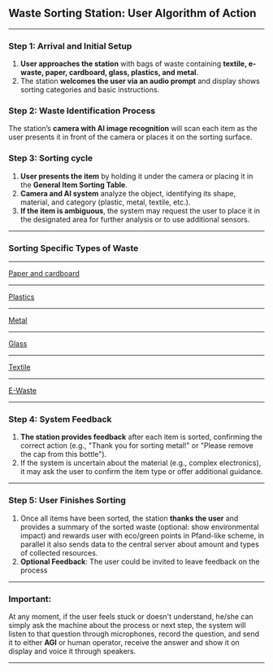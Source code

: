 ## **Waste Sorting Station: User Algorithm of Action**

---

### **Step 1: Arrival and Initial Setup**
1. **User approaches the station** with bags of waste containing **textile, e-waste, paper, cardboard, glass, plastics, and metal**.
2. The station **welcomes the user via an audio prompt** and display shows sorting categories and basic instructions.

### **Step 2: Waste Identification Process**
The station’s **camera with AI image recognition** will scan each item as the user presents it in front of the camera or places it on the sorting surface.

### **Step 3: Sorting cycle**
1. **User presents the item** by holding it under the camera or placing it in the **General Item Sorting Table**.
2. **Camera and AI system** analyze the object, identifying its shape, material, and category (plastic, metal, textile, etc.).
3. **If the item is ambiguous**, the system may request the user to place it in the designated area for further analysis or to use additional sensors.

---

### **Sorting Specific Types of Waste**

---

[Paper and cardboard](./paper%20and%20cardoard.md)

---

[Plastics](./plastics.md)

---

[Metal](./metals.md)

---

[Glass](./glass.md)

---

[Textile](./textile.md)

---

[E-Waste](./e-waste.md)

---

### **Step 4: System Feedback**
1. **The station provides feedback** after each item is sorted, confirming the correct action (e.g., "Thank you for sorting metal!" or "Please remove the cap from this bottle").
2. If the system is uncertain about the material (e.g., complex electronics), it may ask the user to confirm the item type or offer additional guidance.

---

### **Step 5: User Finishes Sorting**
1. Once all items have been sorted, the station **thanks the user** and provides a summary of the sorted waste (optional: show environmental impact) and rewards user with eco/green points in Pfand-like scheme, in parallel it also sends data to the central server about amount and types of collected resources.
2. **Optional Feedback**: The user could be invited to leave feedback on the process

---

### **Important**: 
At any moment, if the user feels stuck or doesn't understand, he/she can simply ask the machine about the process or next step, the system will listen to that question through microphones, record the question, and send it to either **AGI** or human operator, receive the answer and show it on display and voice it through speakers.

---